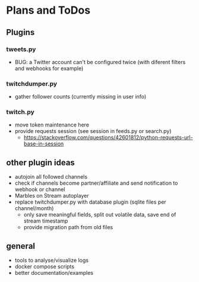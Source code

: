 # Plans and ToDos

## Plugins

### tweets.py
- BUG: a Twitter account can't be configured twice (with diferent filters and webhooks for example)

### twitchdumper.py
- gather follower counts (currently missing in user info)

### twitch.py
- move token maintenance here
- provide requests session (see session in feeds.py or search.py)
  - https://stackoverflow.com/questions/42601812/python-requests-url-base-in-session

## other plugin ideas
- autojoin all followed channels
- check if channels become partner/affiliate and send notification to webhook or channel
- Marbles on Stream autoplayer
- replace twitchdumper.py with database plugin (sqlite files per channel/month)
  - only save meaningful fields, split out volatile data, save end of stream timestamp
  - provide migration path from old files

## general
- tools to analyse/visualize logs
- docker compose scripts
- better documentation/examples

